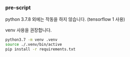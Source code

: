 ### pre-script
python 3.7.8 외에는 작동을 하지 않습니다. (tensorflow 1 사용)

venv 사용을 권장합니다.

```sh
python3.7 -m venv .venv
source ./.venv/bin/active
pip install -r requirements.txt
```